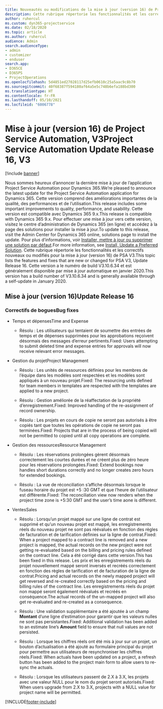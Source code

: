 ```yaml
---
title: Nouveautés ou modifications de la mise à jour (version 16) de Project Service Automation (correctif logiciel), V3
description: Cette rubrique répertorie les fonctionnalités et les correctifs disponibles pour la mise à jour (version 16) de Project Service Automation, V3.
author: ruhercul
ms.custom: dyn365-projectservice
ms.date: 02/18/2020
ms.topic: article
ms.author: ruhercul
audience: Admin
search.audienceType:
- admin
- customizer
- enduser
search.app:
- D365CE
- D365PS
- ProjectOperations
ms.openlocfilehash: 5d4851ed27028117d25efb0610c25a5aac9c8b70
ms.sourcegitcommit: 40f68387f594180af64a5e5c748b6efa188bd300
ms.translationtype: HT
ms.contentlocale: fr-FR
ms.lasthandoff: 05/10/2021
ms.locfileid: "6006778"
---
```

# <a name="project-service-automation-update-release-16-v3"></a><span data-ttu-id="3aff6-103">Mise à jour (version 16) de Project Service Automation, V3</span><span class="sxs-lookup"><span data-stu-id="3aff6-103">Project Service Automation Update Release 16, V3</span></span>

[!include [banner](../includes/psa-now-project-operations.md)]

<span data-ttu-id="3aff6-104">Nous sommes heureux d’annoncer la dernière mise à jour de l’application Project Service Automation pour Dynamics 365.</span><span class="sxs-lookup"><span data-stu-id="3aff6-104">We’re pleased to announce the latest update for the Project Service Automation application for Dynamics 365.</span></span> <span data-ttu-id="3aff6-105">Cette version comprend des améliorations importantes de la qualité, des performances et de l’utilisation.</span><span class="sxs-lookup"><span data-stu-id="3aff6-105">This release includes some important improvements to quality, performance, and usability.</span></span>  <span data-ttu-id="3aff6-106">Cette version est compatible avec Dynamics 365 9.x.</span><span class="sxs-lookup"><span data-stu-id="3aff6-106">This release is compatible with Dynamics 365 9.x.</span></span> <span data-ttu-id="3aff6-107">Pour effectuer une mise à jour vers cette version, visitez le centre d’administration de Dynamics 365 (en ligne) et accédez à la page des solutions pour installer la mise à jour.</span><span class="sxs-lookup"><span data-stu-id="3aff6-107">To update to this release, visit the Admin Center for Dynamics 365 online, solutions page to install the update.</span></span> <span data-ttu-id="3aff6-108">Pour plus d’informations, voir [Installer, mettre à jour ou supprimer une solution par défaut](/dynamics365/project-service/upgrade-psa-home-page).</span><span class="sxs-lookup"><span data-stu-id="3aff6-108">For more information, see [Install, Update a Preferred Solution](/dynamics365/project-service/upgrade-psa-home-page).</span></span>
<span data-ttu-id="3aff6-109">Cette rubrique répertorie les fonctionnalités et les correctifs nouveaux ou modifiés pour la mise à jour (version 16) de PSA V3.</span><span class="sxs-lookup"><span data-stu-id="3aff6-109">This topic lists the features and fixes that are new or changed for PSA V3, Update Release 16.</span></span> <span data-ttu-id="3aff6-110">Cette version a le numéro de build V3.10.6.34 et est généralement disponible par mise à jour automatique en janvier 2020.</span><span class="sxs-lookup"><span data-stu-id="3aff6-110">This version has a build number of V3.10.6.34 and is generally available through a self-update in January 2020.</span></span>


## <a name="update-release-16"></a><span data-ttu-id="3aff6-111">Mise à jour (version 16)</span><span class="sxs-lookup"><span data-stu-id="3aff6-111">Update Release 16</span></span>

### <a name="bug-fixes"></a><span data-ttu-id="3aff6-112">Correctifs de bogues</span><span class="sxs-lookup"><span data-stu-id="3aff6-112">Bug fixes</span></span>

-   <span data-ttu-id="3aff6-113">Temps et dépenses</span><span class="sxs-lookup"><span data-stu-id="3aff6-113">Time and Expense</span></span>

    -   <span data-ttu-id="3aff6-114">Résolu : Les utilisateurs qui tentaient de soumettre des entrées de temps et de dépenses supprimées pour les approbations reçoivent désormais des messages d’erreur pertinents.</span><span class="sxs-lookup"><span data-stu-id="3aff6-114">Fixed: Users attempting to submit deleted time and expense entries for approvals will now receive relevant error messages.</span></span>

-   <span data-ttu-id="3aff6-115">Gestion du projet</span><span class="sxs-lookup"><span data-stu-id="3aff6-115">Project Management</span></span>

    -   <span data-ttu-id="3aff6-116">Résolu : Les unités de ressources définies pour les membres de l’équipe dans les modèles sont respectées et les modèles sont appliqués à un nouveau projet.</span><span class="sxs-lookup"><span data-stu-id="3aff6-116">Fixed: The resourcing units defined for team members in templates are respected with the templates are applied to a new project.</span></span>

    -   <span data-ttu-id="3aff6-117">Résolu : Gestion améliorée de la réaffectation de la propriété d’enregistrement.</span><span class="sxs-lookup"><span data-stu-id="3aff6-117">Fixed: Improved handling of the re-assignment of record ownership.</span></span>

    -   <span data-ttu-id="3aff6-118">Résolu : Les projets en cours de copie ne seront pas autorisés à être copiés tant que toutes les opérations de copie ne seront pas terminées.</span><span class="sxs-lookup"><span data-stu-id="3aff6-118">Fixed: Projects that are in the process of being copied will not be permitted to copied until all copy operations are complete.</span></span>

-   <span data-ttu-id="3aff6-119">Gestion des ressources</span><span class="sxs-lookup"><span data-stu-id="3aff6-119">Resource Management</span></span>

    -   <span data-ttu-id="3aff6-120">Résolu : Les réservations prolongées gèrent désormais correctement les courtes durées et ne créent plus de zéro heure pour les réservations prolongées.</span><span class="sxs-lookup"><span data-stu-id="3aff6-120">Fixed: Extend bookings now handles short durations correctly and no longer creates zero hours for extended bookings.</span></span>

    -   <span data-ttu-id="3aff6-121">Résolu : La vue de réconciliation s’affiche désormais lorsque le fuseau horaire du projet est +5 :30 GMT et que l’heure de l’utilisateur est différente.</span><span class="sxs-lookup"><span data-stu-id="3aff6-121">Fixed: The reconciliation view now renders when the project time zone is +5:30 GMT and the user’s time aone is different.</span></span>

-   <span data-ttu-id="3aff6-122">Ventes</span><span class="sxs-lookup"><span data-stu-id="3aff6-122">Sales</span></span>

    -   <span data-ttu-id="3aff6-123">Résolu : Lorsqu’un projet mappé sur une ligne de contrat est supprimé et qu’un nouveau projet est mappé, les enregistrements réels du nouveau projet ne sont pas réévalués en fonction des règles de facturation et de tarification définies sur la ligne de contrat.</span><span class="sxs-lookup"><span data-stu-id="3aff6-123">Fixed: When a project mapped to a contract line is removed and a new project is mapped, the actual records on the new project were not getting re-evaluated based on the billing and pricing rules defined on the contract line.</span></span> <span data-ttu-id="3aff6-124">Cela a été corrigé dans cette version.</span><span class="sxs-lookup"><span data-stu-id="3aff6-124">This has been fixed in this release.</span></span> <span data-ttu-id="3aff6-125">Les prix et les enregistrements réels du projet nouvellement mappé seront inversés et recréés correctement en fonction des règles de tarification et de facturation de la ligne de contrat.</span><span class="sxs-lookup"><span data-stu-id="3aff6-125">Pricing and actual records on the newly mapped project will get reversed and re-created correctly based on the pricing and billing rules of the contract line.</span></span> <span data-ttu-id="3aff6-126">Les enregistrements réels du projet non mappé seront également réévalués et recréés en conséquence.</span><span class="sxs-lookup"><span data-stu-id="3aff6-126">The actual records of the un-mapped project will also get re-evaluated and re-created as a consequence.</span></span>

    -   <span data-ttu-id="3aff6-127">Résolu : Une validation supplémentaire a été ajoutée à un champ **Montant** d’une ligne d’estimation pour garantir que les valeurs nulles ne sont pas persistantes.</span><span class="sxs-lookup"><span data-stu-id="3aff6-127">Fixed: Additional validation has been added to an estimate line’s **Amount** field to ensure that null values are not persisted.</span></span>

    -   <span data-ttu-id="3aff6-128">Résolu : Lorsque les chiffres réels ont été mis à jour sur un projet, un bouton d’actualisation a été ajouté au formulaire principal du projet pour permettre aux utilisateurs de resynchroniser les chiffres réels.</span><span class="sxs-lookup"><span data-stu-id="3aff6-128">Fixed: When actuals have been updated on a project, a refresh button has been added to the project main form to allow users to re-sync the actuals.</span></span>

    -   <span data-ttu-id="3aff6-129">Résolu : Lorsque les utilisateurs passent de 2.X à 3.X, les projets avec une valeur NULL pour le nom du projet seront autorisés.</span><span class="sxs-lookup"><span data-stu-id="3aff6-129">Fixed: When users upgrade from 2.X to 3.X, projects with a NULL value for project name will be permitted.</span></span>



[!INCLUDE[footer-include](../includes/footer-banner.md)]